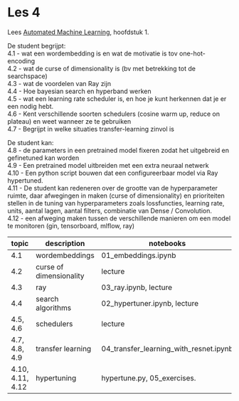 # Les 4  
Lees [Automated Machine Learning](../Automated%20Machine%20Learning.pdf), hoofdstuk 1.  

De student begrijpt:  
4.1 - wat een wordembedding is en wat de motivatie is tov one-hot-encoding  
4.2 - wat de curse of dimensionality is (bv met betrekking tot de searchspace)  
4.3 - wat de voordelen van Ray zijn  
4.4 - Hoe bayesian search en hyperband werken  
4.5 - wat een learning rate scheduler is, en hoe je kunt herkennen dat je er een nodig hebt.  
4.6 - Kent verschillende soorten schedulers (cosine warm up, reduce on plateau) en weet wanneer ze te gebruiken  
4.7 - Begrijpt in welke situaties transfer-learning zinvol is  

De student kan:  
4.8 - de parameters in een pretrained model fixeren zodat het uitgebreid en gefinetuned kan worden  
4.9 - Een pretrained model uitbreiden met een extra neuraal netwerk  
4.10 - Een python script bouwen dat een configureerbaar model via Ray hypertuned.  
4.11 - De student kan redeneren over de grootte van de hyperparameter ruimte, daar afwegingen in maken (curse of dimensionality) en prioriteiten stellen in de tuning van hyperparameters zoals lossfuncties, learning rate, units, aantal lagen, aantal filters, combinatie van Dense / Convolution.  
4.12 - een afweging maken tussen de verschillende manieren om een model te monitoren (gin, tensorboard, mlflow, ray)  

|            topic | description                 |                              notebooks |
|   -------------- | --------------------------- |  ------------------------------------- |
|              4.1 | wordembeddings              |                    01_embeddings.ipynb |
|              4.2 | curse of dimensionality     |                                lecture |
|              4.3 | ray                         |                  03_ray.ipynb, lecture |
|              4.4 | search algorithms           |           02_hypertuner.ipynb, lecture |
|         4.5, 4.6 | schedulers                  |                                lecture |
|    4.7, 4.8, 4.9 | transfer learning           | 04_transfer_learning_with_resnet.ipynb |
| 4.10, 4.11, 4.12 | hypertuning                 |            hypertune.py, 05_exercises.


